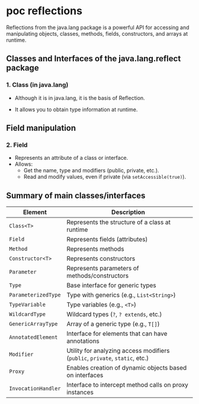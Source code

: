 # poc reflections

Reflections from the java.lang package is a powerful API for accessing and manipulating objects, classes, methods, fields, constructors, and arrays at runtime.

## Classes and Interfaces of the java.lang.reflect package

### 1. Class<T> (in java.lang)
- Although it is in java.lang, it is the basis of Reflection.

- It allows you to obtain type information at runtime.


## Field manipulation

### 2. Field

- Represents an attribute of a class or interface.  
- Allows:  
  	- Get the name, type and modifiers (public, private, etc.).  
  	- Read and modify values, even if private (via `setAccessible(true)`).

	

## Summary of main classes/interfaces

| Element           | Description                                                                   |
|-------------------|-------------------------------------------------------------------------------|
| `Class<T>`        | Represents the structure of a class at runtime                                |
| `Field`           | Represents fields (attributes)                                                |
| `Method`          | Represents methods                                                            |
| `Constructor<T>`  | Represents constructors                                                       |
| `Parameter`       | Represents parameters of methods/constructors                                 |
| `Type`            | Base interface for generic types                                              |
| `ParameterizedType` | Type with generics (e.g., `List<String>`)                                  |
| `TypeVariable`    | Type variables (e.g., `<T>`)                                                  |
| `WildcardType`    | Wildcard types (`?`, `? extends`, etc.)                                       |
| `GenericArrayType`| Array of a generic type (e.g., `T[]`)                                         |
| `AnnotatedElement`| Interface for elements that can have annotations                              |
| `Modifier`        | Utility for analyzing access modifiers (`public`, `private`, `static`, etc.) |
| `Proxy`           | Enables creation of dynamic objects based on interfaces                       |
| `InvocationHandler` | Interface to intercept method calls on proxy instances                     |
